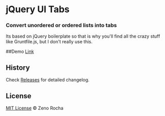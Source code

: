 # jQuery Ul Tabs

### Convert unordered or ordered lists into tabs

Its based on jQuery boilerplate so that is why you'll find all the crazy stuff like Gruntfile.js, but I don't really use this.

##Demo
[Link](http://htmlpreview.github.io/?https://github.com/adyz/UlTabs/blob/master/demo/index.html)

## History

Check [Releases](https://github.com/adyz/UlTabs/releases) for detailed changelog.

## License

[MIT License](http://zenorocha.mit-license.org/) © Zeno Rocha
